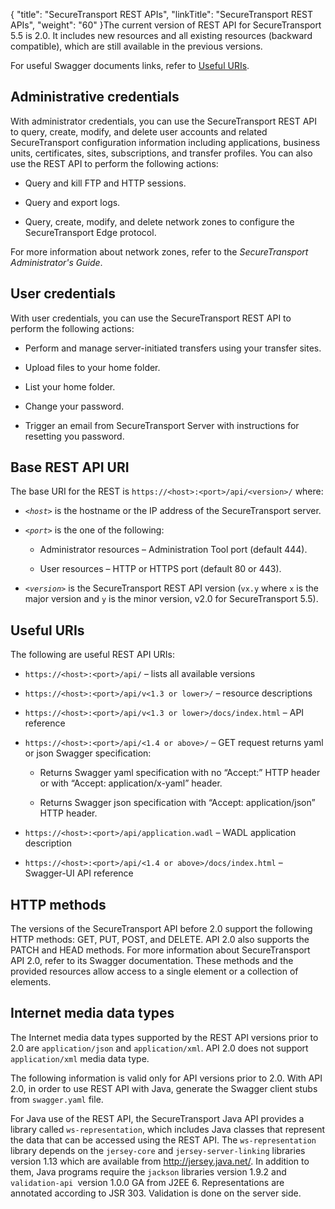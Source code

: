 {
    "title": "SecureTransport REST APIs",
    "linkTitle": "SecureTransport REST APIs",
    "weight": "60"
}The current version of REST API for SecureTransport 5.5 is 2.0. It includes new resources and all existing resources (backward compatible), which are still available in the previous versions.

For useful Swagger documents links, refer to [Useful URIs](#useful).

## Administrative credentials

With administrator credentials, you can use the SecureTransport REST API to query, create, modify, and delete user accounts and related SecureTransport configuration information including applications, business units, certificates, sites, subscriptions, and transfer profiles. You can also use the REST API to perform the following actions:

-   Query and kill FTP and HTTP sessions.
-   Query and export logs.
-   Query, create, modify, and delete network zones to configure the SecureTransport Edge protocol.

For more information about network zones, refer to the *SecureTransport Administrator's Guide*.

## User credentials

With user credentials, you can use the SecureTransport REST API to perform the following actions:

-   Perform and manage server-initiated transfers using your transfer sites.
-   Upload files to your home folder.
-   List your home folder.
-   Change your password.
-   Trigger an email from SecureTransport Server with instructions for resetting you password.

## Base REST API URI

The base URI for the REST is `https://<host>:<port>/api/<version>/` where:

-   *`<host>`* is the hostname or the IP address of the SecureTransport server.
-   *`<port>`* is the one of the following:
    -   Administrator resources – Administration Tool port (default 444).
    -   User resources – HTTP or HTTPS port (default 80 or 443).
-   *`<version>`* is the SecureTransport REST API version (`vx.y` where `x` is the major version and `y` is the minor version, v2.0 for SecureTransport 5.5).

## <span id="Useful"></span>Useful URIs

The following are useful REST API URIs:

-   `https://<host>:<port>/api/` – lists all available versions
-   `https://<host>:<port>/api/v<1.3 or lower>/` – resource descriptions
-   `https://<host>:<port>/api/v<1.3 or lower>/docs/index.html` – API reference
-   `https://<host>:<port>/api/<1.4 or above>/` – GET request returns yaml or json Swagger specification:
    -   Returns Swagger yaml specification with no “Accept:” HTTP header or with “Accept: application/x-yaml” header.
    -   Returns Swagger json specification with “Accept: application/json” HTTP header.
-   `https://<host>:<port>/api/application.wadl` – WADL application description
-   `https://<host>:<port>/api/<1.4 or above>/docs/index.html` – Swagger-UI API reference

## HTTP methods

The versions of the SecureTransport API before 2.0 support the following HTTP methods: GET, PUT, POST, and DELETE. API 2.0 also supports the PATCH and HEAD methods. For more information about SecureTransport API 2.0, refer to its Swagger documentation. These methods and the provided resources allow access to a single element or a collection of elements.

## Internet media data types

The Internet media data types supported by the REST API versions prior to 2.0 are `application/json` and `application/xml`. API 2.0 does not support `application/xml` media data type.

The following information is valid only for API versions prior to 2.0. With API 2.0, in order to use REST API with Java, generate the Swagger client stubs from `swagger.yaml` file.

For Java use of the REST API, the SecureTransport Java API provides a library called `ws-representation`, which includes Java classes that represent the data that can be accessed using the REST API. The `ws-representation` library depends on the `jersey-core` and `jersey-server-linking` libraries version 1.13 which are available from http://jersey.java.net/. In addition to them, Java programs require the `jackson` libraries version 1.9.2 and `validation-api `version 1.0.0 GA from J2EE 6. Representations are annotated according to JSR 303. Validation is done on the server side.
